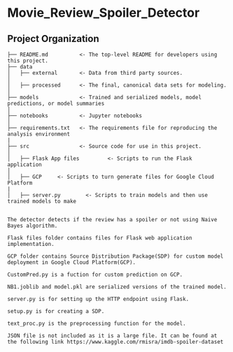 # Movie_Review_Spoiler_Detector

Project Organization
------------

    
    
    ├── README.md          <- The top-level README for developers using this project.
    ├── data
    │   ├── external       <- Data from third party sources.
    │   
    │   ├── processed      <- The final, canonical data sets for modeling.
    │   
    ├── models             <- Trained and serialized models, model predictions, or model summaries
    │   
    ├── notebooks          <- Jupyter notebooks
    │
    ├── requirements.txt   <- The requirements file for reproducing the analysis environment
    |
    ├── src                <- Source code for use in this project.
    │  
    │   ├── Flask App files         <- Scripts to run the Flask application
    │  
    │   ├── GCP     <- Scripts to turn generate files for Google Cloud Platform
    |
    │   ├── server.py        <- Scripts to train models and then use trained models to make
    
    
    The detector detects if the review has a spoiler or not using Naive Bayes algorithm.

    Flask files folder contains files for Flask web application implementation.

    GCP folder contains Source Distribution Package(SDP) for custom model deployment in Google Cloud Platform(GCP).

    CustomPred.py is a fuction for custom prediction on GCP.

    NB1.joblib and model.pkl are serialized versions of the trained model.

    server.py is for setting up the HTTP endpoint using Flask.

    setup.py is for creating a SDP.

    text_proc.py is the preprocessing function for the model.
    
    JSON file is not included as it is a large file. It can be found at the following link https://www.kaggle.com/rmisra/imdb-spoiler-dataset
   

